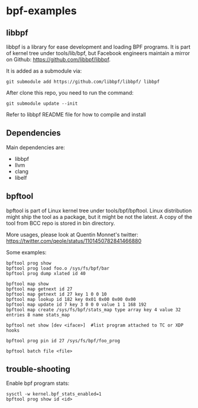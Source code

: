 # bpf-examples

## libbpf

libbpf is a library for ease development and loading BPF programs. It is part of
kernel tree under tools/lib/bpf, but Facebook engineers maintain a mirror on
Github: https://github.com/libbpf/libbpf.

It is added as a submodule via:

```console
git submodule add https://github.com/libbpf/libbpf/ libbpf
```

After clone this repo, you need to run the command:

```console
git submodule update --init
```

Refer to libbpf README file for how to compile and install

## Dependencies
Main dependencies are:
- libbpf
- llvm
- clang
- libelf

## bpftool

bpftool is part of Linux kernel tree under tools/bpf/bpftool. Linux distribution might
ship the tool as a package, but it might be not the latest. A copy of the tool from
BCC repo is stored in bin directory.

More usages, please look at Quentin Monnet's twitter: https://twitter.com/qeole/status/1101450782841466880

Some examples:

```console
bpftool prog show
bpftool prog load foo.o /sys/fs/bpf/bar
bpftool prog dump xlated id 40

bpftool map show
bpftool map getnext id 27
bpftool map getnext id 27 key 1 0 0 10
bpftool map lookup id 182 key 0x01 0x00 0x00 0x00
bpftool map update id 7 key 3 0 0 0 value 1 1 168 192
bpftool map create /sys/fs/bpf/stats_map type array key 4 value 32 entries 8 name stats_map

bpftool net show [dev <iface>]  #list program attached to TC or XDP hooks

bpftool prog pin id 27 /sys/fs/bpf/foo_prog

bpftool batch file <file>
```

## trouble-shooting

Enable bpf program stats:

```console
sysctl -w kernel.bpf_stats_enabled=1
bpftool prog show id <id>

```

